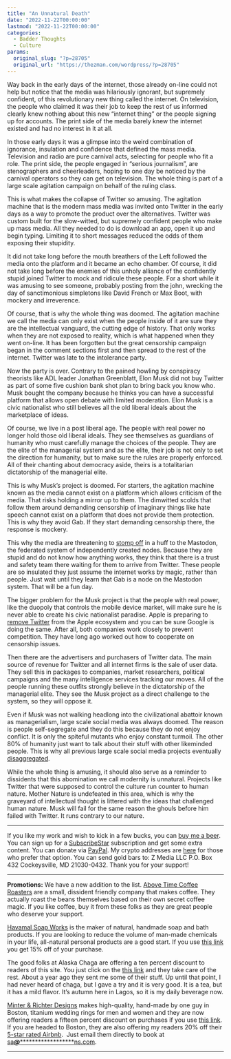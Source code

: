 ```yaml
---
title: "An Unnatural Death"
date: "2022-11-22T00:00:00"
lastmod: "2022-11-22T00:00:00"
categories:
  - Badder Thoughts
  - Culture
params:
  original_slug: "?p=28705"
  original_url: "https://thezman.com/wordpress/?p=28705"
---
```


Way back in the early days of the internet, those already on-line could
not help but notice that the media was hilariously ignorant, but
supremely confident, of this revolutionary new thing called the
internet. On television, the people who claimed it was their job to keep
the rest of us informed clearly knew nothing about this new “internet
thing” or the people signing up for accounts. The print side of the
media barely knew the internet existed and had no interest in it at all.

In those early days it was a glimpse into the weird combination of
ignorance, insulation and confidence that defined the mass media.
Television and radio are pure carnival acts, selecting for people who
fit a role. The print side, the people engaged in “serious journalism”,
are stenographers and cheerleaders, hoping to one day be noticed by the
carnival operators so they can get on television. The whole thing is
part of a large scale agitation campaign on behalf of the ruling class.

This is what makes the collapse of Twitter so amusing. The agitation
machine that is the modern mass media was invited onto Twitter in the
early days as a way to promote the product over the alternatives.
Twitter was custom built for the slow-witted, but supremely confident
people who make up mass media. All they needed to do is download an app,
open it up and begin typing. Limiting it to short messages reduced the
odds of them exposing their stupidity.

It did not take long before the mouth breathers of the Left followed the
media onto the platform and it became an echo chamber. Of course, it did
not take long before the enemies of this unholy alliance of the
confidently stupid joined Twitter to mock and ridicule these people. For
a short while it was amusing to see someone, probably posting from the
john, wrecking the day of sanctimonious simpletons like David French or
Max Boot, with mockery and irreverence.

Of course, that is why the whole thing was doomed. The agitation machine
we call the media can only exist when the people inside of it are sure
they are the intellectual vanguard, the cutting edge of history. That
only works when they are not exposed to reality, which is what happened
when they went on-line. It has been forgotten but the great censorship
campaign began in the comment sections first and then spread to the rest
of the internet. Twitter was late to the intolerance party.

Now the party is over. Contrary to the pained howling by conspiracy
theorists like ADL leader Jonathan Greenblatt, Elon Musk did not buy
Twitter as part of some five cushion bank shot plan to bring back you
know who. Musk bought the company because he thinks you can have a
successful platform that allows open debate with limited moderation.
Elon Musk is a civic nationalist who still believes all the old liberal
ideals about the marketplace of ideas.

Of course, we live in a post liberal age. The people with real power no
longer hold those old liberal ideals. They see themselves as guardians
of humanity who must carefully manage the choices of the people. They
are the elite of the managerial system and as the elite, their job is
not only to set the direction for humanity, but to make sure the rules
are properly enforced. All of their chanting about democracy aside,
theirs is a totalitarian dictatorship of the managerial elite.

This is why Musk’s project is doomed. For starters, the agitation
machine known as the media cannot exist on a platform which allows
criticism of the media. That risks holding a mirror up to them. The
dimwitted scolds that follow them around demanding censorship of
imaginary things like hate speech cannot exist on a platform that does
not provide them protection. This is why they avoid Gab. If they start
demanding censorship there, the response is mockery.

This why the media are threatening to
<a href="https://archive.ph/Dcc0t" rel="noopener" target="_blank">stomp
off</a> in a huff to the Mastodon, the federated system of independently
created nodes. Because they are stupid and do not know how anything
works, they think that there is a trust and safety team there waiting
for them to arrive from Twitter. These people are so insulated they just
assume the internet works by magic, rather than people. Just wait until
they learn that Gab is a node on the Mastodon system. That will be a fun
day.

The bigger problem for the Musk project is that the people with real
power, like the duopoly that controls the mobile device market, will
make sure he is never able to create his civic nationalist paradise.
Apple is preparing to <a
href="https://www.dailymail.co.uk/sciencetech/article-11453435/Apples-App-Store-head-leaves-Twitter-Elon-Musks-platform-clash-Google-Apple.html"
rel="noopener" target="_blank">remove Twitter</a> from the Apple
ecosystem and you can be sure Google is doing the same. After all, both
companies work closely to prevent competition. They have long ago worked
out how to cooperate on censorship issues.

Then there are the advertisers and purchasers of Twitter data. The main
source of revenue for Twitter and all internet firms is the sale of user
data. They sell this in packages to companies, market researchers,
political campaigns and the many intelligence services tracking our
moves. All of the people running these outfits strongly believe in the
dictatorship of the managerial elite. They see the Musk project as a
direct challenge to the system, so they will oppose it.

Even if Musk was not walking headlong into the civilizational abattoir
known as managerialism, large scale social media was always doomed. The
reason is people self-segregate and they do this because they do not
enjoy conflict. It is only the spiteful mutants who enjoy constant
turmoil. The other 80% of humanity just want to talk about their stuff
with other likeminded people. This is why all previous large scale
social media projects eventually
<a href="https://thezman.com/wordpress/?p=6646" rel="noopener"
target="_blank">disaggregated</a>.

While the whole thing is amusing, it should also serve as a reminder to
dissidents that this abomination we call modernity is unnatural.
Projects like Twitter that were supposed to control the culture run
counter to human nature. Mother Nature is undefeated in this area, which
is why the graveyard of intellectual thought is littered with the ideas
that challenged human nature. Musk will fail for the same reason the
ghouls before him failed with Twitter. It runs contrary to our nature.

------------------------------------------------------------------------

If you like my work and wish to kick in a few bucks, you can
<a href="https://www.buymeacoffee.com/mujolulu" rel="noopener"
target="_blank">buy me a beer</a>. You can sign up for a
<a href="https://www.subscribestar.com/the-z-blog" rel="noopener"
target="_blank">SubscribeStar</a> subscription and get some extra
content. You can donate via <a
href="https://www.paypal.com/donate/?cmd=_s-xclick&amp;hosted_button_id=UDAS2Q8JYA6CN&amp;source=url"
rel="noopener" target="_blank">PayPal</a>. My crypto addresses are
<a href="https://thezman.com/wordpress/?page_id=22713" rel="noopener"
target="_blank">here</a> for those who prefer that option. You can send
gold bars to: Z Media LLC P.O. Box 432 Cockeysville, MD 21030-0432.
Thank you for your support!

------------------------------------------------------------------------

**Promotions:** We have a new addition to the list.
<a href="https://abovetimecoffee.com/" rel="noopener"
target="_blank">Above Time Coffee Roasters</a> are a small, dissident
friendly company that makes coffee. They actually roast the beans
themselves based on their own secret coffee magic. If you like coffee,
buy it from these folks as they are great people who deserve your
support.

<a href="https://havamalsoapworks.com/" rel="noopener"
target="_blank">Havamal Soap Works</a> is the maker of natural, handmade
soap and bath products. If you are looking to reduce the volume of
man-made chemicals in your life, all-natural personal products are a
good start. If you use
<a href="https://havamalsoapworks.com/discount/ZMAN" rel="noopener"
target="_blank">this link</a> you get 15% off of your purchase.

The good folks at Alaska Chaga are offering a ten percent discount to
readers of this site. You just click on the
<a href="https://alaskachaga.us/discount/ZMAN" rel="noopener noreferrer"
target="_blank">this link</a> and they take care of the rest. About a
year ago they sent me some of their stuff. Up until that point, I had
never heard of chaga, but I gave a try and it is very good. It is a tea,
but it has a mild flavor. It’s autumn here in Lagos, so it is my daily
beverage now.

<a href="https://www.minterandrichterdesigns.com/"
rel="noreferrer nofollow noopener" target="_blank">Minter &amp; Richter
Designs</a> makes high-quality, hand-made by one guy in Boston, titanium
wedding rings for men and women and they are now offering readers a
fifteen percent discount on purchases if you use
<a href="https://www.minterandrichterdesigns.com/discount/ZMAN"
rel="noreferrer nofollow noopener" target="_blank">this link</a>.
<span class="highlight"><span class="colour"><span class="font"><span class="size">If
you are headed to Boston, they are also offering my readers 20% off
their <a
href="https://www.airbnb.com/users/7988017/listings?user_id=7988017&amp;s=3"
rel="noopener noreferrer" target="_blank">5-star rated Airbnb</a>.  Just
email them directly to book at
<a href="mailto:sa***@*********************ns.com"
data-original-string="7NunecMBftAMsUYe/kQzAA==cb7meWLxPGZoFuo7Rbl/rb6yzPSIr1Lw9Biftd/c4q0hKX+xBH4SLkaleG9LPCZ8YPM"><span
class="apbct-email-encoder"
data-original-string="uE9YF1u7fkEoDVSz+JIECw==cb7bZt4hHhIgmOe8iNDX2Z9NMyJHZySMRfbh8ATr3FbKruZzxyzqySTUeQ5C8dw0Na1"
title="This contact has been encoded by Anti-Spam by CleanTalk. Click to decode. To finish the decoding make sure that JavaScript is enabled in your browser.">sa<span
class="apbct-blur">***</span>@<span
class="apbct-blur">*********************</span>ns.com</span></a>.</span></span></span></span>

------------------------------------------------------------------------
